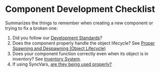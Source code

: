 # Component Development Checklist
Summarizes the things to remember when creating a new component or trying to fix a broken one:

1. Did you follow our [Development Standards](../contribution-guides/Development-Standards-Guide.md)?
1. Does the component properly handle the object lifecycle? See [Proper Spawning and Despawning (Object Lifecycle)](Proper-Spawning-and-Despawning-(Object-Lifecycle).md)
1. Does your component function correctly even when its object is in inventory? See [Inventory System](\5_Dev\Introduction\development\Inventory-System.md).
1. If using SyncVars, [are they being used properly?](SyncVar-Best-Practices-for-Easy-Networking.md)
